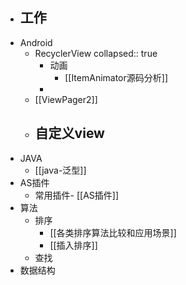 - 工作
	-
- Android
	- RecyclerView
	  collapsed:: true
		- 动画
			- [[ItemAnimator源码分析]]
		-
	- [[ViewPager2]]
	- 自定义view
		-
- JAVA
	- [[java-泛型]]
- AS插件
	- 常用插件- [[AS插件]]
- 算法
	- 排序
		- [[各类排序算法比较和应用场景]]
		- [[插入排序]]
	- 查找
- 数据结构